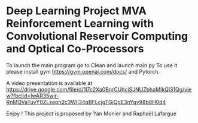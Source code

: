 # Deep Learning Project MVA Reinforcement Learning with Convolutional Reservoir Computing and Optical Co-Processors

To launch the main program go to Clean and launch main.py
To use it please install gym https://gym.openai.com/docs/  and Pytorch. 

A video presentation is available at https://drive.google.com/file/d/1l7c2Xa0BnrCUhcjSJNUZbhaMIkQl31Qg/view?fbclid=IwAR35wjr-RnMQVaTuvY0ZLsopn2c3WIj34qBFLcjgTGiQgE3nYqv98b8H0d4

Enjoy ! 
This project is proposed by Yan Monier and Raphaël Lafargue
